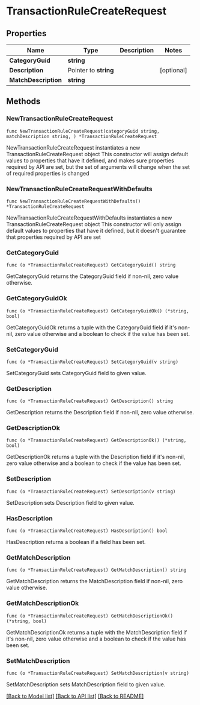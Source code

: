 # TransactionRuleCreateRequest

## Properties

Name | Type | Description | Notes
------------ | ------------- | ------------- | -------------
**CategoryGuid** | **string** |  | 
**Description** | Pointer to **string** |  | [optional] 
**MatchDescription** | **string** |  | 

## Methods

### NewTransactionRuleCreateRequest

`func NewTransactionRuleCreateRequest(categoryGuid string, matchDescription string, ) *TransactionRuleCreateRequest`

NewTransactionRuleCreateRequest instantiates a new TransactionRuleCreateRequest object
This constructor will assign default values to properties that have it defined,
and makes sure properties required by API are set, but the set of arguments
will change when the set of required properties is changed

### NewTransactionRuleCreateRequestWithDefaults

`func NewTransactionRuleCreateRequestWithDefaults() *TransactionRuleCreateRequest`

NewTransactionRuleCreateRequestWithDefaults instantiates a new TransactionRuleCreateRequest object
This constructor will only assign default values to properties that have it defined,
but it doesn't guarantee that properties required by API are set

### GetCategoryGuid

`func (o *TransactionRuleCreateRequest) GetCategoryGuid() string`

GetCategoryGuid returns the CategoryGuid field if non-nil, zero value otherwise.

### GetCategoryGuidOk

`func (o *TransactionRuleCreateRequest) GetCategoryGuidOk() (*string, bool)`

GetCategoryGuidOk returns a tuple with the CategoryGuid field if it's non-nil, zero value otherwise
and a boolean to check if the value has been set.

### SetCategoryGuid

`func (o *TransactionRuleCreateRequest) SetCategoryGuid(v string)`

SetCategoryGuid sets CategoryGuid field to given value.


### GetDescription

`func (o *TransactionRuleCreateRequest) GetDescription() string`

GetDescription returns the Description field if non-nil, zero value otherwise.

### GetDescriptionOk

`func (o *TransactionRuleCreateRequest) GetDescriptionOk() (*string, bool)`

GetDescriptionOk returns a tuple with the Description field if it's non-nil, zero value otherwise
and a boolean to check if the value has been set.

### SetDescription

`func (o *TransactionRuleCreateRequest) SetDescription(v string)`

SetDescription sets Description field to given value.

### HasDescription

`func (o *TransactionRuleCreateRequest) HasDescription() bool`

HasDescription returns a boolean if a field has been set.

### GetMatchDescription

`func (o *TransactionRuleCreateRequest) GetMatchDescription() string`

GetMatchDescription returns the MatchDescription field if non-nil, zero value otherwise.

### GetMatchDescriptionOk

`func (o *TransactionRuleCreateRequest) GetMatchDescriptionOk() (*string, bool)`

GetMatchDescriptionOk returns a tuple with the MatchDescription field if it's non-nil, zero value otherwise
and a boolean to check if the value has been set.

### SetMatchDescription

`func (o *TransactionRuleCreateRequest) SetMatchDescription(v string)`

SetMatchDescription sets MatchDescription field to given value.



[[Back to Model list]](../README.md#documentation-for-models) [[Back to API list]](../README.md#documentation-for-api-endpoints) [[Back to README]](../README.md)


